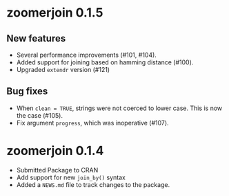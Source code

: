 # zoomerjoin 0.1.5

## New features

* Several performance improvements (#101, #104).
* Added support for joining based on hamming distance (#100).
* Upgraded `extendr` version (#121)

## Bug fixes

* When `clean = TRUE`, strings were not coerced to lower case. This is now the
  case (#105).
* Fix argument `progress`, which was inoperative (#107).

# zoomerjoin 0.1.4

* Submitted Package to CRAN
* Add support for new `join_by()` syntax
* Added a `NEWS.md` file to track changes to the package.
